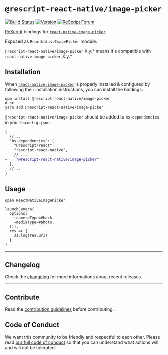 # `@rescript-react-native/image-picker`

[![Build Status](https://github.com/rescript-react-native/image-picker/workflows/Build/badge.svg)](https://github.com/rescript-react-native/image-picker/actions)
[![Version](https://img.shields.io/npm/v/@rescript-react-native/image-picker.svg)](https://www.npmjs.com/@rescript-react-native/image-picker)
[![ReScript Forum](https://img.shields.io/discourse/posts?color=e6484f&label=ReScript%20Forum&server=https%3A%2F%2Fforum.rescript-lang.org)](https://forum.rescript-lang.org/)

[ReScript](https://rescript-lang.org) bindings for
[`react-native-image-picker`](https://github.com/react-native-image-picker/react-native-image-picker).

Exposed as `ReactNativeImagePicker` module.

`@rescript-react-native/image-picker` X.y.\* means it's compatible with
`react-native-image-picker` X.y.\*

## Installation

When
[`react-native-image-picker`](https://github.com/react-native-image-picker/react-native-image-picker)
is properly installed & configured by following their installation instructions,
you can install the bindings:

```console
npm install @rescript-react-native/image-picker
# or
yarn add @rescript-react-native/image-picker
```

`@rescript-react-native/image-picker` should be added to `bs-dependencies` in your
`bsconfig.json`:

```diff
{
  //...
  "bs-dependencies": [
    "@rescript/react",
    "rescript-react-native",
    // ...
+    "@rescript-react-native/image-picker"
  ],
  //...
}
```

## Usage

```rescript
open ReactNativeImagePicker

launchCamera(
  options(
    ~cameraType=#back,
    ~mediaType=#photo,
  ()),
  res => {
    Js.log(res.uri)
  }
)
```

---

## Changelog

Check the [changelog](./CHANGELOG.md) for more informations about recent
releases.

---

## Contribute

Read the
[contribution guidelines](https://github.com/rescript-react-native/.github/blob/master/CONTRIBUTING.md)
before contributing.

## Code of Conduct

We want this community to be friendly and respectful to each other. Please read
[our full code of conduct](https://github.com/rescript-react-native/.github/blob/master/CODE_OF_CONDUCT.md)
so that you can understand what actions will and will not be tolerated.
